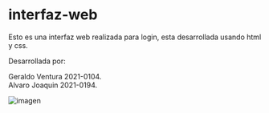 # interfaz-web

Esto es una interfaz web realizada para login, esta desarrollada usando html y css.

Desarrollada por:

Geraldo Ventura 2021-0104.  
Alvaro Joaquin 2021-0194.  

![imagen](https://user-images.githubusercontent.com/81613504/156089687-cd1bd3a2-24ba-4330-9713-79c9e5c81de2.png)






